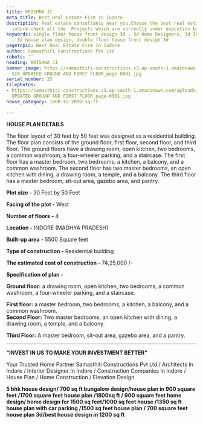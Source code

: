 ```yaml
---
title: KRISHNA JI
meta_title: Best Real Estate Firm In Indore
description: Real estate consultancy near you.Choose the best real estate firm in
  indore.check all the  Projects which are currently under execution by our Company
keywords: single floor house front design 3d , 3d Home Designers, 3d Interior Designers
  , 3d house plan design, double floor house front design 3d
pagetopic: Best Real Estate Firm In Indore
author: Samasthiti Constructions Pvt Ltd
robots: ''
heading: KRISHNA JI
banner_image: https://samasthiti-constructions.s3.ap-south-1.amazonaws.com/uploads/KRISHNA
  SIR UPDATED GROUND AND FIRST FLOOR_page-0001.jpg
serial_number: 25
tilephotos:
- https://samasthiti-constructions.s3.ap-south-1.amazonaws.com/uploads/KRISHNA SIR
  UPDATED GROUND AND FIRST FLOOR_page-0001.jpg
house_category: 1000-to-2000-sq-ft

---
```

**HOUSE PLAN DETAILS**

The floor layout of 30 feet by 50 feet was designed as a residential building. The floor plan consists of the ground floor, first floor, second floor, and third floor. The ground floors have a drawing room, open kitchen, two bedrooms, a common washroom, a four-wheeler parking, and a staircase. The first floor has a master bedroom, two bedrooms, a kitchen, a balcony, and a common washroom. The second floor has two master bedrooms, an open kitchen with dining, a drawing room, a temple, and a balcony. The third floor has a master bedroom, sit-out area, gazebo area, and pantry.

**Plot size -** 30 Feet by 50 Feet

**Facing of the plot -** West

**Number of floors -** 4

**Location -** INDORE (MADHYA PRADESH)

**Built-up area -** 5500 Square feet

**Type of construction -** Residential building

**The estimated cost of construction -** 74,25,000 /-

**Specification of plan -**

**Ground floor:** a drawing room, open kitchen, two bedrooms, a common washroom, a four-wheeler parking, and a staircase.

**First floor:** a master bedroom, two bedrooms, a kitchen, a balcony, and a common washroom.  
**Second Floor:** Two master bedrooms, an open kitchen with dining, a drawing room, a temple, and a balcony.

**Third Floor:** A master bedroom, sit-out area, gazebo area, and a pantry.

***

**“INVEST IN US TO MAKE YOUR INVESTMENT BETTER”**

Your Trusted Home Partner Samasthiti Constructions Pvt Ltd / Architects In Indore / Interior Designer In Indore / Construction Companies In Indore / House Plan / Home Construction / Elevation Design

  
**5 bhk house design/ 700 sq ft bungalow design/house plan in 900 square feet /1700 square feet house plan /1800sq ft / 900 square feet home design/ home design for 1500 sq feet/1000 sq feet house /1350 sq ft house plan with car parking /1500 sq feet house plan / 700 square feet house plan 3d/best house design in 1200 sq ft**